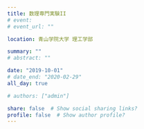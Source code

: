 ```yaml
---
title: 数理専門実験II
# event: 
# event_url: ""

location: 青山学院大学 理工学部

summary: ""
# abstract: ""

date: "2019-10-01"
# date_end: "2020-02-29"
all_day: true

# authors: ["admin"]

share: false  # Show social sharing links?
profile: false  # Show author profile?
---
```

